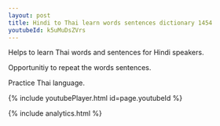 ```yaml
---
layout: post
title: Hindi to Thai learn words sentences dictionary 1454 
youtubeId: k5uMuDsZVrs
---
```

 
 
Helps to learn Thai words and sentences for Hindi speakers.

Opportunitiy to repeat the words sentences. 

Practice Thai language. 
 
{% include youtubePlayer.html id=page.youtubeId %}
 
 
{% include analytics.html %}